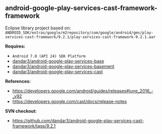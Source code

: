 ## android-google-play-services-cast-framework-framework

Eclipse library project based on:<br/>
`ANDROID_SDK/extras/google/m2repository/com/google/android/gms/play-services-cast-framework/9.2.1/play-services-cast-framework-9.2.1.aar`

**Requires:**
- `Android 7.0 (API 24) SDK Platform`
- [dandar3/android-google-play-services-base](https://github.com/dandar3/android-google-play-services-base)
- [dandar3/android-google-play-services-basement](https://github.com/dandar3/android-google-play-services-basement)
- [dandar3/android-google-play-services-cast](https://github.com/dandar3/android-google-play-services-cast)

**References:**
- https://developers.google.com/android/guides/releases#june_2016_-_v92
- https://developers.google.com/cast/docs/release-notes

**SVN checkout:**
* https://github.com/dandar3/android-google-play-services-cast-framework/tags/9.2.1
